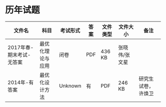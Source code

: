 # 历年试题

文件名|科目|考试形式|答案|文件类型|文件大小|备注
---|---|---|---|---|---|---
2017年春-期末考试-无答案|最优化理论与应用|闭卷|PDF|436 KB|张晓伟/张文星
2014年-有答案|最优化设计方法|Unknown|有|PDF|246 KB|研究生试卷，许焕卫
